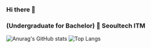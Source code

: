 ### Hi there 👋
### (Undergraduate for Bachelor) 🏫 Seoultech ITM 


![Anurag's GitHub stats](https://github-readme-stats.vercel.app/api?username=MelonChicken&show_icons=true&theme=gruvbox)
![Top Langs](https://github-readme-stats.vercel.app/api/top-langs/?username=MelonChicken&layout=compact&theme=holi)
